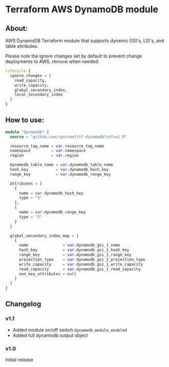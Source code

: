 # Terraform AWS DynamoDB module

## About:

AWS DynamoDB Terraform module that supports dynamic GSI's, LSI's, and table attributes.

Please note the ignore changes set by default to prevent change deployments to AWS, remove when needed:

```terraform
lifecycle {
  ignore_changes = [
    read_capacity,
    write_capacity,
    global_secondary_index,
    local_secondary_index
  ]
}
```

## How to use:

```terraform
module "dynamodb" {
  source = "github.com/rpstreef/tf-dynamodb?ref=v1.0"

  resource_tag_name = var.resource_tag_name
  namespace         = var.namespace
  region            = var.region

  dynamodb_table_name = var.dynamodb_table_name
  hash_key            = var.dynamodb_hash_key
  range_key           = var.dynamodb_range_key

  attributes = [
    {
      name = var.dynamodb_hash_key
      type = "S"
    },
    {
      name = var.dynamodb_range_key
      type = "S"
    }
  ]

  global_secondary_index_map = [
    {
      name               = var.dynamodb_gsi_1_name
      hash_key           = var.dynamodb_gsi_1_hash_key
      range_key          = var.dynamodb_gsi_1_range_key
      projection_type    = var.dynamodb_gsi_1_projection_type
      write_capacity     = var.dynamodb_gsi_1_write_capacity
      read_capacity      = var.dynamodb_gsi_1_read_capacity
      non_key_attributes = null
    }
  ]
}
```

## Changelog

### v1.1
- Added module on/off switch ``dynamodb_module_enabled``
- Added full dynamodb output object

### v1.0

Initial release